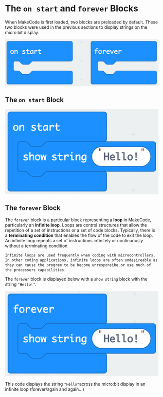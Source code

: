 # The `on start` and `forever` Blocks

When MakeCode is first loaded, two blocks are preloaded by default. These two blocks were used in the previous sections to display strings on the micro:bit display. 

![blocks-on-start-forever](assets/blocks-on-start-forever.png)

## The `on start` Block



![block-on-start](assets/block-on-start.png)



## The `forever` Block

The `forever` block is a particular block representing a **loop** in MakeCode, particularly an **infinite loop**. Loops are control structures that allow the repetition of a set of instructions or a set of code blocks. Typically, there is a **terminating condition** that enables the flow of the code to exit the loop. An infinite loop repeats a set of instructions infinitely or continuously without a terminating condition. 

```{note}
Infinite loops are used frequently when coding with microcontrollers. In other coding applications, infinite loops are often undesireable as they can cause the program to be become unresponsibe or use much of the processers capabilities.
```



The `forever` block is displayed below with a `show string` block with the string `"Hello!"`.

![block-forever](assets/block-forever.png)

This code displays the string `"Hello"`across the micro:bit display in an infinite loop (forever/again and again...)